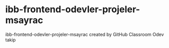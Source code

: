 # ibb-frontend-odevler-projeler-msayrac
ibb-frontend-odevler-projeler-msayrac created by GitHub Classroom
Odev takip
